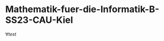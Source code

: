 # Mathematik-fuer-die-Informatik-B-SS23-CAU-Kiel

<script
  src="https://cdn.mathjax.org/mathjax/latest/MathJax.js?config=TeX-AMS-MML_HTMLorMML"
  type="text/javascript">
</script>


$\forall test$
